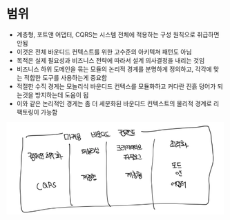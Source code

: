 # 범위

- 계층형, 포트앤 어댑터, CQRS는 시스템 전체에 적용하는 구성 원칙으로 취급하면 안됨
- 이것은 전체 바운디드 컨텍스트를 위한 고수준의 아키텍쳐 패턴도 아님
- 목적은 실제 필요성과 비즈니스 전략에 따라서 설계 의사결정을 내리는 것임
- 비즈니스 하위 도메인을 묶는 모듈의 논리적 경계를 분명하게 정의하고, 각각에 맞는 적합한 도구를 사용하는게 중요함
- 적절한 수직 경게는 모놀리식 바운디드 컨텍스를 모듈화하고 커다란 진흙 덩어가 되는것을 방지하는데 도움이 됨
- 이와 같은 논리적인 경게는 좀 더 세분화된 바운디드 컨텍스트의 물리적 경계로 리팩토링이 가능함

![alt text](image-3.png)
